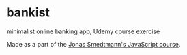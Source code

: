 # bankist
minimalist online banking app, Udemy course exercise

Made as a part of the [Jonas Smedtmann's JavaScript course](https://www.udemy.com/course/the-complete-javascript-course/learn/lecture/22648713#notes).

